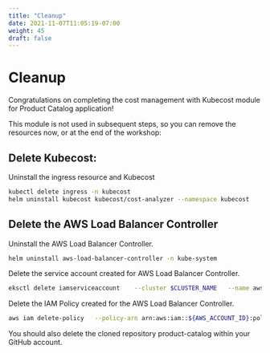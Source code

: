 ```yaml
---
title: "Cleanup"
date: 2021-11-07T11:05:19-07:00
weight: 45
draft: false
---
```


# Cleanup

Congratulations on completing the cost management with Kubecost module for Product Catalog application!

This module is not used in subsequent steps, so you can remove the resources now, or at the end of the workshop:

## Delete Kubecost:

Uninstall the ingress resource and Kubecost

```bash
kubectl delete ingress -n kubecost
helm uninstall kubecost kubecost/cost-analyzer --namespace kubecost
```

## Delete the AWS Load Balancer Controller

Uninstall the AWS Load Balancer Controller.

```bash
helm uninstall aws-load-balancer-controller -n kube-system
```

Delete the service account created for AWS Load Balancer Controller.

```bash
eksctl delete iamserviceaccount    --cluster $CLUSTER_NAME   --name aws-load-balancer-controller   --namespace kube-system   --wait
```

Delete the IAM Policy created for the AWS Load Balancer Controller.

```bash
aws iam delete-policy   --policy-arn arn:aws:iam::${AWS_ACCOUNT_ID}:policy/AWSLoadBalancerControllerIAMPolicy
````

You should also delete the cloned repository product-catalog within your GitHub account.
